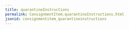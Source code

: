 ```yaml
---
title: quarantineInstructions
permalink: ConsignmentItem.quarantineInstructions.html
jsonid: consignmentitem_quarantineinstructions
---
```

